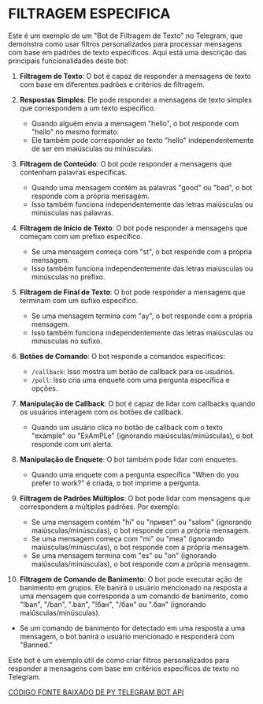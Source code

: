 # FILTRAGEM ESPECIFICA
Este é um exemplo de um "Bot de Filtragem de Texto" no Telegram, que demonstra como usar filtros personalizados para processar mensagens com base em padrões de texto específicos. Aqui está uma descrição das principais funcionalidades deste bot:

1. **Filtragem de Texto**: O bot é capaz de responder a mensagens de texto com base em diferentes padrões e critérios de filtragem.

2. **Respostas Simples**: Ele pode responder a mensagens de texto simples que correspondem a um texto específico.

   - Quando alguém envia a mensagem "hello", o bot responde com "hello" no mesmo formato.
   - Ele também pode corresponder ao texto "hello" independentemente de ser em maiúsculas ou minúsculas.

3. **Filtragem de Conteúdo**: O bot pode responder a mensagens que contenham palavras específicas.

   - Quando uma mensagem contém as palavras "good" ou "bad", o bot responde com a própria mensagem.
   - Isso também funciona independentemente das letras maiúsculas ou minúsculas nas palavras.

4. **Filtragem de Início de Texto**: O bot pode responder a mensagens que começam com um prefixo específico.

   - Se uma mensagem começa com "st", o bot responde com a própria mensagem.
   - Isso também funciona independentemente das letras maiúsculas ou minúsculas no prefixo.

5. **Filtragem de Final de Texto**: O bot pode responder a mensagens que terminam com um sufixo específico.

   - Se uma mensagem termina com "ay", o bot responde com a própria mensagem.
   - Isso também funciona independentemente das letras maiúsculas ou minúsculas no sufixo.

6. **Botões de Comando**: O bot responde a comandos específicos:

   - `/callback`: Isso mostra um botão de callback para os usuários.
   - `/poll`: Isso cria uma enquete com uma pergunta específica e opções.

7. **Manipulação de Callback**: O bot é capaz de lidar com callbacks quando os usuários interagem com os botões de callback.

   - Quando um usuário clica no botão de callback com o texto "example" ou "ExAmPLe" (ignorando maiúsculas/minúsculas), o bot responde com um alerta.

8. **Manipulação de Enquete**: O bot também pode lidar com enquetes.

   - Quando uma enquete com a pergunta específica "When do you prefer to work?" é criada, o bot imprime a pergunta.

9. **Filtragem de Padrões Múltiplos**: O bot pode lidar com mensagens que correspondem a múltiplos padrões. Por exemplo:

   - Se uma mensagem contém "hi" ou "привет" ou "salom" (ignorando maiúsculas/minúsculas), o bot responde com a própria mensagem.
   - Se uma mensagem começa com "mi" ou "mea" (ignorando maiúsculas/minúsculas), o bot responde com a própria mensagem.
   - Se uma mensagem termina com "es" ou "on" (ignorando maiúsculas/minúsculas), o bot responde com a própria mensagem.

10. **Filtragem de Comando de Banimento**: O bot pode executar ação de banimento em grupos. Ele banirá o usuário mencionado na resposta a uma mensagem que corresponda a um comando de banimento, como "!ban", "/ban", ".ban", "!бан", "/бан" ou ".бан" (ignorando maiúsculas/minúsculas).

   - Se um comando de banimento for detectado em uma resposta a uma mensagem, o bot banirá o usuário mencionado e responderá com "Banned."

Este bot é um exemplo útil de como criar filtros personalizados para responder a mensagens com base em critérios específicos de texto no Telegram.

[CÓDIGO FONTE BAIXADO DE PY TELEGRAM BOT API](https://github.com/eternnoir/pyTelegramBotAPI/blob/master/examples/custom_filters/advanced_text_filter.py)